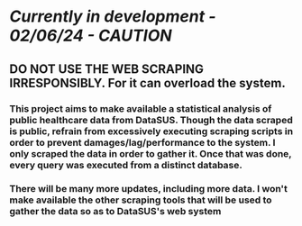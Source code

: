 # *Currently in development - 02/06/24 - CAUTION*
## DO NOT USE THE WEB SCRAPING IRRESPONSIBLY. For it can overload the system.
### This project aims to make available a statistical analysis of public healthcare data from DataSUS. Though the data scraped is public, refrain from excessively executing scraping scripts in order to prevent damages/lag/performance to the system. I only scraped the data in order to gather it. Once that was done, every query was executed from a distinct database.

### There will be many more updates, including more data. I won't make available the other scraping tools that will be used to gather the data so as to DataSUS's web system
